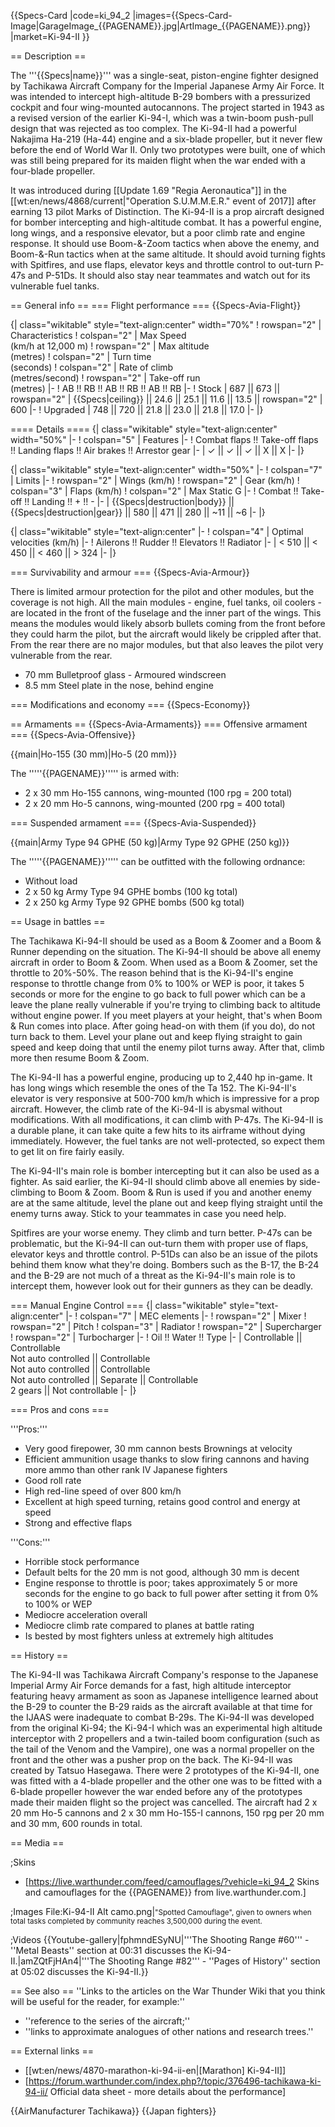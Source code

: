 {{Specs-Card
|code=ki_94_2
|images={{Specs-Card-Image|GarageImage_{{PAGENAME}}.jpg|ArtImage_{{PAGENAME}}.png}}
|market=Ki-94-II
}}

== Description ==
<!-- ''In the description, the first part should be about the history of and the creation and combat usage of the aircraft, as well as its key features. In the second part, tell the reader about the aircraft in the game. Insert a screenshot of the vehicle, so that if the novice player does not remember the vehicle by name, he will immediately understand what kind of vehicle the article is talking about.'' -->
The '''{{Specs|name}}''' was a single-seat, piston-engine fighter designed by Tachikawa Aircraft Company for the Imperial Japanese Army Air Force. It was intended to intercept high-altitude B-29 bombers with a pressurized cockpit and four wing-mounted autocannons. The project started in 1943 as a revised version of the earlier Ki-94-I, which was a twin-boom push-pull design that was rejected as too complex. The Ki-94-II had a powerful Nakajima Ha-219 (Ha-44) engine and a six-blade propeller, but it never flew before the end of World War II. Only two prototypes were built, one of which was still being prepared for its maiden flight when the war ended with a four-blade propeller.

It was introduced during [[Update 1.69 "Regia Aeronautica"]] in the [[wt:en/news/4868/current|"Operation S.U.M.M.E.R." event of 2017]] after earning 13 pilot Marks of Distinction. The Ki-94-II is a prop aircraft designed for bomber intercepting and high-altitude combat. It has a powerful engine, long wings, and a responsive elevator, but a poor climb rate and engine response. It should use Boom-&-Zoom tactics when above the enemy, and Boom-&-Run tactics when at the same altitude. It should avoid turning fights with Spitfires, and use flaps, elevator keys and throttle control to out-turn P-47s and P-51Ds. It should also stay near teammates and watch out for its vulnerable fuel tanks.

== General info ==
=== Flight performance ===
{{Specs-Avia-Flight}}
<!-- ''Describe how the aircraft behaves in the air. Speed, manoeuvrability, acceleration and allowable loads - these are the most important characteristics of the vehicle.'' -->

{| class="wikitable" style="text-align:center" width="70%"
! rowspan="2" | Characteristics
! colspan="2" | Max Speed<br>(km/h at 12,000 m)
! rowspan="2" | Max altitude<br>(metres)
! colspan="2" | Turn time<br>(seconds)
! colspan="2" | Rate of climb<br>(metres/second)
! rowspan="2" | Take-off run<br>(metres)
|-
! AB !! RB !! AB !! RB !! AB !! RB
|-
! Stock
| 687 || 673 || rowspan="2" | {{Specs|ceiling}} || 24.6 || 25.1 || 11.6 || 13.5 || rowspan="2" | 600
|-
! Upgraded
| 748 || 720 || 21.8 || 23.0 || 21.8 || 17.0
|-
|}

==== Details ====
{| class="wikitable" style="text-align:center" width="50%"
|-
! colspan="5" | Features
|-
! Combat flaps !! Take-off flaps !! Landing flaps !! Air brakes !! Arrestor gear
|-
| ✓ || ✓ || ✓ || X || X     <!-- ✓ -->
|-
|}

{| class="wikitable" style="text-align:center" width="50%"
|-
! colspan="7" | Limits
|-
! rowspan="2" | Wings (km/h)
! rowspan="2" | Gear (km/h)
! colspan="3" | Flaps (km/h)
! colspan="2" | Max Static G
|-
! Combat !! Take-off !! Landing !! + !! -
|-
| {{Specs|destruction|body}} || {{Specs|destruction|gear}} || 580 || 471 || 280 || ~11 || ~6
|-
|}

{| class="wikitable" style="text-align:center"
|-
! colspan="4" | Optimal velocities (km/h)
|-
! Ailerons !! Rudder !! Elevators !! Radiator
|-
| < 510 || < 450 || < 460 || > 324
|-
|}

=== Survivability and armour ===
{{Specs-Avia-Armour}}
<!-- ''Examine the survivability of the aircraft. Note how vulnerable the structure is and how secure the pilot is, whether the fuel tanks are armoured, etc. Describe the armour, if there is any, and also mention the vulnerability of other critical aircraft systems.'' -->
There is limited armour protection for the pilot and other modules, but the coverage is not high. All the main modules - engine, fuel tanks, oil coolers - are located in the front of the fuselage and the inner part of the wings. This means the modules would likely absorb bullets coming from the front before they could harm the pilot, but the aircraft would likely be crippled after that. From the rear there are no major modules, but that also leaves the pilot very vulnerable from the rear.

* 70 mm Bulletproof glass - Armoured windscreen
* 8.5 mm Steel plate in the nose, behind engine

=== Modifications and economy ===
{{Specs-Economy}}

== Armaments ==
{{Specs-Avia-Armaments}}
=== Offensive armament ===
{{Specs-Avia-Offensive}}
<!-- ''Describe the offensive armament of the aircraft, if any. Describe how effective the cannons and machine guns are in a battle, and also what belts or drums are better to use. If there is no offensive weaponry, delete this subsection.'' -->
{{main|Ho-155 (30 mm)|Ho-5 (20 mm)}}

The '''''{{PAGENAME}}''''' is armed with:

* 2 x 30 mm Ho-155 cannons, wing-mounted (100 rpg = 200 total)
* 2 x 20 mm Ho-5 cannons, wing-mounted (200 rpg = 400 total)

=== Suspended armament ===
{{Specs-Avia-Suspended}}
<!-- ''Describe the aircraft's suspended armament: additional cannons under the wings, bombs, rockets and torpedoes. This section is especially important for bombers and attackers. If there is no suspended weaponry remove this subsection.'' -->
{{main|Army Type 94 GPHE (50 kg)|Army Type 92 GPHE (250 kg)}}

The '''''{{PAGENAME}}''''' can be outfitted with the following ordnance:

* Without load
* 2 x 50 kg Army Type 94 GPHE bombs (100 kg total)
* 2 x 250 kg Army Type 92 GPHE bombs (500 kg total)

== Usage in battles ==
<!-- ''Describe the tactics of playing in the aircraft, the features of using aircraft in a team and advice on tactics. Refrain from creating a "guide" - do not impose a single point of view, but instead, give the reader food for thought. Examine the most dangerous enemies and give recommendations on fighting them. If necessary, note the specifics of the game in different modes (AB, RB, SB).'' -->
The Tachikawa Ki-94-II should be used as a Boom & Zoomer and a Boom & Runner depending on the situation. The Ki-94-II should be above all enemy aircraft in order to Boom & Zoom. When used as a Boom & Zoomer, set the throttle to 20%-50%. The reason behind that is the Ki-94-II's engine response to throttle change from 0% to 100% or WEP is poor, it takes 5 seconds or more for the engine to go back to full power which can be a leave the plane really vulnerable if you're trying to climbing back to altitude without engine power. If you meet players at your height, that's when Boom & Run comes into place. After going head-on with them (if you do), do not turn back to them. Level your plane out and keep flying straight to gain speed and keep doing that until the enemy pilot turns away. After that, climb more then resume Boom & Zoom.

The Ki-94-II has a powerful engine, producing up to 2,440 hp in-game. It has long wings which resemble the ones of the Ta 152. The Ki-94-II's elevator is very responsive at 500-700 km/h which is impressive for a prop aircraft. However, the climb rate of the Ki-94-II is abysmal without modifications. With all modifications, it can climb with P-47s. The Ki-94-II is a durable plane, it can take quite a few hits to its airframe without dying immediately. However, the fuel tanks are not well-protected, so expect them to get lit on fire fairly easily.

The Ki-94-II's main role is bomber intercepting but it can also be used as a fighter. As said earlier, the Ki-94-II should climb above all enemies by side-climbing to Boom & Zoom. Boom & Run is used if you and another enemy are at the same altitude, level the plane out and keep flying straight until the enemy turns away. Stick to your teammates in case you need help.

Spitfires are your worse enemy. They climb and turn better. P-47s can be problematic, but the Ki-94-II can out-turn them with proper use of flaps, elevator keys and throttle control. P-51Ds can also be an issue of the pilots behind them know what they're doing. Bombers such as the B-17, the B-24 and the B-29 are not much of a threat as the Ki-94-II's main role is to intercept them, however look out for their gunners as they can be deadly.

=== Manual Engine Control ===
{| class="wikitable" style="text-align:center"
|-
! colspan="7" | MEC elements
|-
! rowspan="2" | Mixer
! rowspan="2" | Pitch
! colspan="3" | Radiator
! rowspan="2" | Supercharger
! rowspan="2" | Turbocharger
|-
! Oil !! Water !! Type
|-
| Controllable || Controllable<br>Not auto controlled || Controllable<br>Not auto controlled || Controllable<br>Not auto controlled || Separate || Controllable<br>2 gears || Not controllable
|-
|}

=== Pros and cons ===
<!-- ''Summarise and briefly evaluate the vehicle in terms of its characteristics and combat effectiveness. Mark its pros and cons in the bulleted list. Try not to use more than 6 points for each of the characteristics. Avoid using categorical definitions such as "bad", "good" and the like - use substitutions with softer forms such as "inadequate" and "effective".'' -->

'''Pros:'''

* Very good firepower, 30 mm cannon bests Brownings at velocity
* Efficient ammunition usage thanks to slow firing cannons and having more ammo than other rank IV Japanese fighters
* Good roll rate
* High red-line speed of over 800 km/h
* Excellent at high speed turning, retains good control and energy at speed
* Strong and effective flaps

'''Cons:'''

* Horrible stock performance
* Default belts for the 20 mm is not good, although 30 mm is decent
* Engine response to throttle is poor; takes approximately 5 or more seconds for the engine to go back to full power after setting it from 0% to 100% or WEP
* Mediocre acceleration overall
* Mediocre climb rate compared to planes at battle rating
* Is bested by most fighters unless at extremely high altitudes

== History ==
<!-- ''Describe the history of the creation and combat usage of the aircraft in more detail than in the introduction. If the historical reference turns out to be too long, take it to a separate article, taking a link to the article about the vehicle and adding a block "/History" (example: <nowiki>https://wiki.warthunder.com/(Vehicle-name)/History</nowiki>) and add a link to it here using the <code>main</code> template. Be sure to reference text and sources by using <code><nowiki><ref></ref></nowiki></code>, as well as adding them at the end of the article with <code><nowiki><references /></nowiki></code>. This section may also include the vehicle's dev blog entry (if applicable) and the in-game encyclopedia description (under <code><nowiki>=== In-game description ===</nowiki></code>, also if applicable).'' -->
The Ki-94-II was Tachikawa Aircraft Company's response to the Japanese Imperial Army Air Force demands for a fast, high altitude interceptor featuring heavy armament as soon as Japanese intelligence learned about the B-29 to counter the B-29 raids as the aircraft available at that time for the IJAAS were inadequate to combat B-29s. The Ki-94-II was developed from the original Ki-94; the Ki-94-I which was an experimental high altitude interceptor with 2 propellers and a twin-tailed boom configuration (such as the tail of the Venom and the Vampire), one was a normal propeller on the front and the other was a pusher prop on the back. The Ki-94-II was created by Tatsuo Hasegawa. There were 2 prototypes of the Ki-94-II, one was fitted with a 4-blade propeller and the other one was to be fitted with a 6-blade propeller however the war ended before any of the prototypes made their maiden flight so the project was cancelled. The aircraft had 2 x 20 mm Ho-5 cannons and 2 x 30 mm Ho-155-I cannons, 150 rpg per 20 mm and 30 mm, 600 rounds in total.

== Media ==
<!-- ''Excellent additions to the article would be video guides, screenshots from the game, and photos.'' -->

;Skins
* [https://live.warthunder.com/feed/camouflages/?vehicle=ki_94_2 Skins and camouflages for the {{PAGENAME}} from live.warthunder.com.]

;Images
<gallery mode="packed-hover" heights="200">
File:Ki-94-II Alt camo.png|<small>"Spotted Camouflage", given to owners when total tasks completed by community reaches 3,500,000 during the event.</small>
</gallery>

;Videos
{{Youtube-gallery|fphmndESyNU|'''The Shooting Range #60''' - ''Metal Beasts'' section at 00:31 discusses the Ki-94-II.|amZQtFjHAn4|'''The Shooting Range #82''' - ''Pages of History'' section at 05:02 discusses the Ki-94-II.}}

== See also ==
''Links to the articles on the War Thunder Wiki that you think will be useful for the reader, for example:''
* ''reference to the series of the aircraft;''
* ''links to approximate analogues of other nations and research trees.''

== External links ==
<!-- ''Paste links to sources and external resources, such as:''
* ''topic on the official game forum;''
* ''other literature.'' -->

* [[wt:en/news/4870-marathon-ki-94-ii-en|[Marathon] Ki-94-II]]
* [https://forum.warthunder.com/index.php?/topic/376496-tachikawa-ki-94-ii/ Official data sheet - more details about the performance]

{{AirManufacturer Tachikawa}}
{{Japan fighters}}